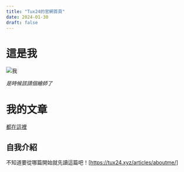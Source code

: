 ```yaml
---
title: "Tux24的官網首頁"
date: 2024-01-30
draft: false
---
```


# 這是我

![我](https://upload.wikimedia.org/wikipedia/commons/a/af/Tux.png)

*是時候該請個繪師了*

# 我的文章
[都在這裡](https://tux24.xyz/articles/)
## 自我介紹
不知道要從哪篇開始就先讀這篇吧！[https://tux24.xyz/articles/aboutme/]
